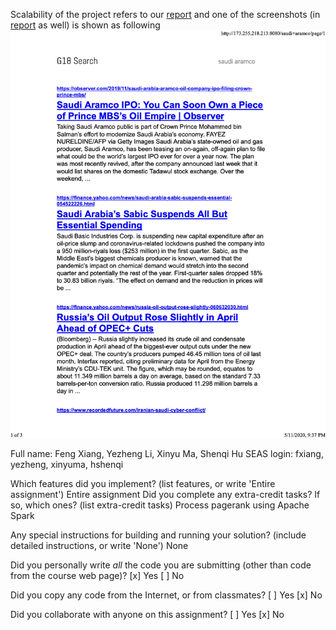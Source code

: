 Scalability of the project refers to our [report](report/CIS555FinalProjectReport.pdf) and one of the screenshots (in [report](report/) as well) is shown as following
![picture](report/G18-saudi-aramco.png)

Full name:  Feng Xiang, Yezheng Li, Xinyu Ma, Shenqi Hu
SEAS login: fxiang, yezheng, xinyuma, hshenqi

Which features did you implement? 
  (list features, or write 'Entire assignment')
  Entire assignment
Did you complete any extra-credit tasks? If so, which ones?
  (list extra-credit tasks)
  Process pagerank using Apache Spark

Any special instructions for building and running your solution?
  (include detailed instructions, or write 'None')
  None

Did you personally write _all_ the code you are submitting
(other than code from the course web page)?
  [x] Yes
  [ ] No

Did you copy any code from the Internet, or from classmates?
  [ ] Yes
  [x] No

Did you collaborate with anyone on this assignment?
  [ ] Yes
  [x] No
